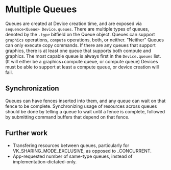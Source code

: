 # Multiple Queues

Queues are created at Device creation time, and are exposed via `sequence<Queue> Device.queues`.
There are multiple types of queues, denoted by the `.type` bitfield on the Queue object.
Queues can support `graphics` operations, `compute` operations, both, or neither.
"Neither" Queues can only execute copy commands.
If there are any queues that support graphics, there is at least one queue that supports
both compute and graphics.
The most capable queue is always first in the `Device.queues` list.
(It will either be a graphics+compute queue, or compute queue)
Devices must be able to support at least a compute queue, or device creation will fail.

## Synchronization

Queues can have fences inserted into them, and any queue can wait on that fence to be complete.
Synchronizing usage of resources across queues should be done by telling a queue to wait until
a fence is complete, followed by submitting command buffers that depend on that fence.

## Further work

- Transfering resources between queues, particularly for VK_SHARING_MODE_EXCLUSIVE, as opposed to _CONCURRENT.
- App-requested number of same-type queues, instead of implementation-dictated-only.
